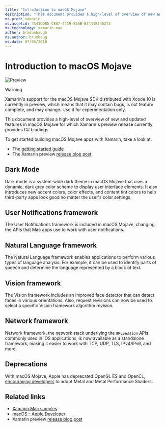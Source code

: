 ```yaml
---
title: "Introduction to macOS Mojave"
description: "This document provides a high-level of overview of new and updated features in macOS Mojave for which Xamarin's preview release currently provides C# bindings."
ms.prod: xamarin
ms.assetid: 4A41CD85-C807-44C9-85AB-B5441B145A73
ms.technology: xamarin-mac
author: bradumbaugh
ms.author: brumbaug
ms.date: 07/08/2018
---
```

# Introduction to macOS Mojave

![Preview](~/media/shared/preview.png)

> [!WARNING]
> Xamarin's support for the macOS Mojave SDK distributed with Xcode 10
> is currently in preview, which means that it may contain bugs, 
> is not feature complete, and may change. Use it for experimentation only.

This document provides a high-level of overview of new and updated
features in macOS Mojave for which Xamarin's preview release currently
provides C# bindings.

To get started building macOS Mojave apps with Xamarin, take a look at:

- The [getting started guide](~/mac/platform/introduction-to-macos-mojave/get-started.md)
- The Xamarin preview [release blog post](https://releases.xamarin.com/preview-release-xcode-10-beta-6/)

## Dark Mode

Dark mode is a system-wide dark theme in macOS Mojave that uses a dynamic,
dark grey color scheme to display user interface elements. It also
introduces new accent colors, color effects, and content tint colors to
help third-party apps look good no matter the user's color settings.

## User Notifications framework

The User Notifications framework is included in macOS Mojave, changing
the APIs that Mac apps use to work with user notifications.

## Natural Language framework

The Natural Language framework enables applications to perform various
types of language analysis. For example, it can be used to identify parts
of speech and determine the language represented by a block of text.

## Vision framework

The Vision framework includes an improved face detector that can detect
faces in various orientations. Also, request revisions can now be used to
select a specific Vision framework algorithm revision.

## Network framework

Network framework, the network stack underlying the `URLSession` APIs
commonly used in iOS applications, is now available as a standalone
framework, making it easier to work with TCP, UDP, TLS, IPv4/IPv6, and
more.

## Deprecations

With macOS Mojave, Apple has deprecated OpenGL ES and OpenCL,
[encouraging developers](https://developer.apple.com/macos/whats-new/)
to adopt Metal and Metal Performance Shaders.

## Related links

- [Xamarin.Mac samples](https://developer.xamarin.com/samples/mac/)
- [macOS – Apple Developer](https://developer.apple.com/macos/)
- Xamarin preview [release blog post](https://releases.xamarin.com/preview-release-xcode-10-beta-6/)
